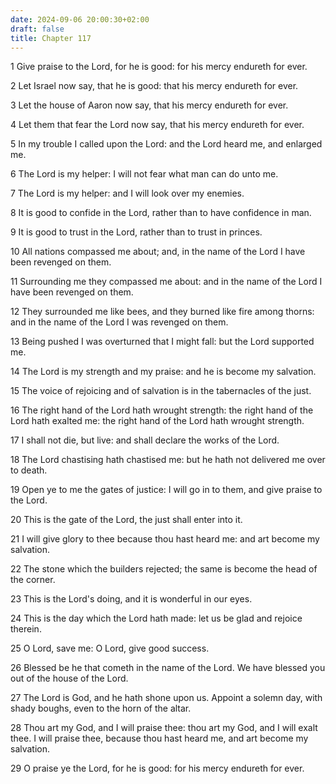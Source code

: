 ```yaml
---
date: 2024-09-06 20:00:30+02:00
draft: false
title: Chapter 117
---
```




1 Give praise to the Lord, for he is good: for his mercy endureth for ever.

2 Let Israel now say, that he is good: that his mercy endureth for ever.

3 Let the house of Aaron now say, that his mercy endureth for ever.

4 Let them that fear the Lord now say, that his mercy endureth for ever.

5 In my trouble I called upon the Lord: and the Lord heard me, and enlarged me.

6 The Lord is my helper: I will not fear what man can do unto me.

7 The Lord is my helper: and I will look over my enemies.

8 It is good to confide in the Lord, rather than to have confidence in man.

9 It is good to trust in the Lord, rather than to trust in princes.

10 All nations compassed me about; and, in the name of the Lord I have been revenged on them.

11 Surrounding me they compassed me about: and in the name of the Lord I have been revenged on them.

12 They surrounded me like bees, and they burned like fire among thorns: and in the name of the Lord I was revenged on them.

13 Being pushed I was overturned that I might fall: but the Lord supported me.

14 The Lord is my strength and my praise: and he is become my salvation.

15 The voice of rejoicing and of salvation is in the tabernacles of the just.

16 The right hand of the Lord hath wrought strength: the right hand of the Lord hath exalted me: the right hand of the Lord hath wrought strength.

17 I shall not die, but live: and shall declare the works of the Lord.

18 The Lord chastising hath chastised me: but he hath not delivered me over to death.

19 Open ye to me the gates of justice: I will go in to them, and give praise to the Lord.

20 This is the gate of the Lord, the just shall enter into it.

21 I will give glory to thee because thou hast heard me: and art become my salvation.

22 The stone which the builders rejected; the same is become the head of the corner.

23 This is the Lord's doing, and it is wonderful in our eyes.

24 This is the day which the Lord hath made: let us be glad and rejoice therein.

25 O Lord, save me: O Lord, give good success.

26 Blessed be he that cometh in the name of the Lord. We have blessed you out of the house of the Lord.

27 The Lord is God, and he hath shone upon us. Appoint a solemn day, with shady boughs, even to the horn of the altar.

28 Thou art my God, and I will praise thee: thou art my God, and I will exalt thee. I will praise thee, because thou hast heard me, and art become my salvation.

29 O praise ye the Lord, for he is good: for his mercy endureth for ever.

